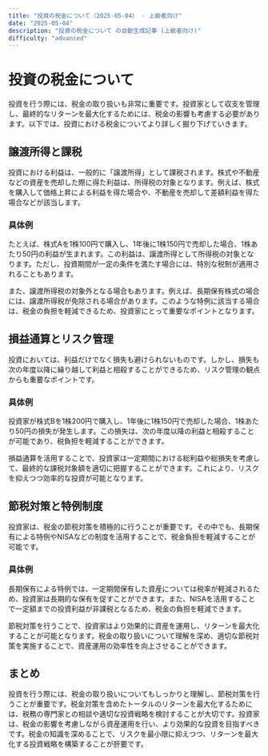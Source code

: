 ```yaml
---
title: "投資の税金について（2025-05-04） - 上級者向け"
date: "2025-05-04"
description: "投資の税金について の自動生成記事 (上級者向け)"
difficulty: "advanced"
---
```


# 投資の税金について

投資を行う際には、税金の取り扱いも非常に重要です。投資家として収支を管理し、最終的なリターンを最大化するためには、税金の影響も考慮する必要があります。以下では、投資における税金についてより詳しく掘り下げていきます。

## 譲渡所得と課税

投資における利益は、一般的に「譲渡所得」として課税されます。株式や不動産などの資産を売却した際に得た利益は、所得税の対象となります。例えば、株式を購入して価格上昇による利益を得た場合や、不動産を売却して差額利益を得た場合などが該当します。

### 具体例
たとえば、株式Aを1株100円で購入し、1年後に1株150円で売却した場合、1株あたり50円の利益が生まれます。この利益は、譲渡所得として所得税の対象となります。ただし、投資期間が一定の条件を満たす場合には、特別な税制が適用されることもあります。

また、譲渡所得税の対象外となる場合もあります。例えば、長期保有株式の場合には、譲渡所得税が免除される場合があります。このような特例に該当する場合は、税金の負担を軽減できるため、投資家にとって重要なポイントとなります。

## 損益通算とリスク管理

投資においては、利益だけでなく損失も避けられないものです。しかし、損失も次の年度以降に繰り越して利益と相殺することができるため、リスク管理の観点からも重要なポイントです。

### 具体例
投資家が株式Bを1株200円で購入し、1年後に1株150円で売却した場合、1株あたり50円の損失が発生します。この損失は、次の年度以降の利益と相殺することが可能であり、税負担を軽減することができます。

損益通算を活用することで、投資家は一定期間における総利益や総損失を考慮して、最終的な課税対象額を適切に把握することができます。これにより、リスクを抑えつつ効率的な投資が可能となります。

## 節税対策と特例制度

投資家は、税金の節税対策を積極的に行うことが重要です。その中でも、長期保有による特例やNISAなどの制度を活用することで、税金負担を軽減することが可能です。

### 具体例
長期保有による特例では、一定期間保有した資産については税率が軽減されるため、投資家は長期的な保有を促すことができます。また、NISAを活用することで一定額までの投資利益が非課税となるため、税金の負担を軽減できます。

節税対策を行うことで、投資家はより効果的に資産を運用し、リターンを最大化することが可能となります。税金の取り扱いについて理解を深め、適切な節税対策を実施することで、資産運用の効率性を向上させることができます。

## まとめ

投資を行う際には、税金の取り扱いについてもしっかりと理解し、節税対策を行うことが重要です。税金対策を含めたトータルのリターンを最大化するためには、税務の専門家との相談や適切な投資戦略を検討することが大切です。投資家は、税金の影響を考慮しながら資産運用を行い、より効果的な投資を目指すべきです。税金の知識を深めることで、リスクを最小限に抑えつつ、リターンを最大化する投資戦略を構築することが肝要です。
